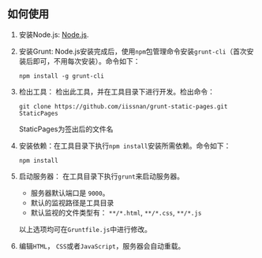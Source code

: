 ## 如何使用

1. 安装Node.js: [Node.js](http://nodejs.org/download/).
2. 安装Grunt: Node.js安装完成后，使用`npm`包管理命令安装`grunt-cli`（首次安装后即可，不用每次安装）。命令如下：

    ```
    npm install -g grunt-cli
    ```

3. 检出工具： 检出此工具，并在工具目录下进行开发。检出命令：

    ```
    git clone https://github.com/iissnan/grunt-static-pages.git StaticPages
    ```

    StaticPages为签出后的文件名

4. 安装依赖：在工具目录下执行`npm install`安装所需依赖。命令如下：

    ```
    npm install
    ```

5. 启动服务器： 在工具目录下执行`grunt`来启动服务器。

   * 服务器默认端口是 `9000`。
   * 默认的监视路径是工具目录
   * 默认监视的文件类型有： `**/*.html`, `**/*.css`, `**/*.js`

   以上选项均可在`Gruntfile.js`中进行修改。

6. 编辑`HTML`， `CSS`或者`JavaScript`，服务器会自动重载。